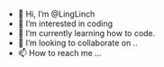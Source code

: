 - 👋 Hi, I’m @LingLinch
- 👀 I’m interested in coding
- 🌱 I’m currently learning how to code.
- 💞️ I’m looking to collaborate on ..
- 📫 How to reach me ...

<!---
LingLinch/LingLinch is a ✨ special ✨ repository because its `README.md` (this file) appears on your GitHub profile.
You can click the Preview link to take a look at your changes.
--->
